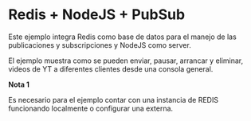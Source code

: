 Redis + NodeJS + PubSub
========================

Este ejemplo integra Redis como base de datos para el manejo de las publicaciones y subscripciones y NodeJS como server.

El ejemplo muestra como se pueden enviar, pausar, arrancar y eliminar, videos de YT a diferentes clientes desde una consola general.


__Nota 1__

 Es necesario para el ejemplo contar con una instancia de REDIS funcionando localmente o configurar una externa.
 
